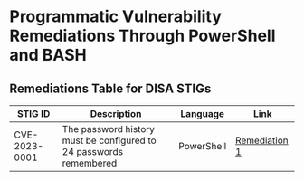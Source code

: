 # Programmatic Vulnerability Remediations Through PowerShell and BASH

## Remediations Table for DISA STIGs

| STIG ID        | Description                   | Language   | Link                                                     |
|------------|-------------------------------|------------|----------------------------------------------------------|
| CVE-2023-0001 | The password history must be configured to 24 passwords remembered | PowerShell | [Remediation 1](https://github.com/Joshua01X) |
